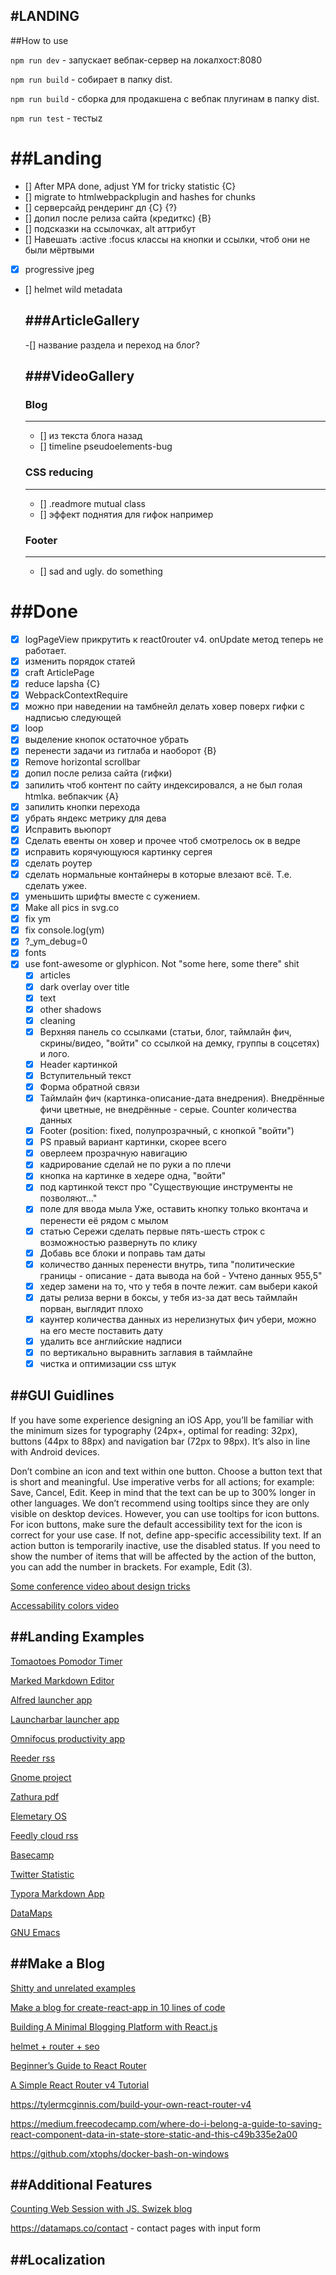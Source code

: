 #LANDING
--------

##How to use

`npm run dev` -  запускает вебпак-сервер на локалхост:8080

`npm run build` - собирает в папку dist.

`npm run build` - сборка для продакшена с вебпак плугинам в папку dist.

`npm run test` - тестыz

##Landing
=========

  - [] After MPA done, adjust YM for tricky statistic {C}
  - [] migrate to htmlwebpackplugin and hashes for chunks
  - [] серверсайд рендеринг дл {C} {?}
  - [] допил после релиза сайта (кредиткc) {B}
  - [] подсказки на ссылочках, alt аттрибут
  - [] Навешать :active :focus классы на кнопки и ссылки, чтоб они не были мёртвыми
  - [x] progressive jpeg
  - [] helmet wild metadata

    ###ArticleGallery
    -----------------
      -[] название раздела и переход на блог?

    ###VideoGallery
    ---------------

    ### Blog
    --------
      - [] из текста блога назад
      - [] timeline pseudoelements-bug

    ### CSS reducing
    ----------------
    - [] .readmore mutual class
    - [] эффект поднятия для гифок например

    ### Footer
    ----------
    - [] sad and ugly. do something

##Done
=========
  - [x] logPageView прикрутить к react0router v4. onUpdate метод теперь не работает.
  - [x] изменить порядок статей
  - [x] craft ArticlePage
  - [x] reduce lapsha {C}
  - [x] WebpackContextRequire
  - [x] можно при наведении на тамбнейл делать ховер поверх гифки с надписью следующей
  - [x] loop
  - [x] выделение кнопок остаточное убрать
  - [x] перенести задачи из гитлаба и наоборот {B}
  - [x] Remove horizontal scrollbar
  - [x] допил после релиза сайта (гифки)
  - [x] запилить чтоб контент по сайту индексировался, а не был голая htmlка. вебпакчик {A}
  - [x] запилить кнопки перехода
  - [x] убрать яндекс метрику для дева
  - [x] Исправить вьюпорт
  - [x] Сделать евенты он ховер и прочее чтоб смотрелось ок  в ведре
  - [x] исправить корячующуюся картинку сергея
  - [x] сделать роутер
  - [x] сделать нормальные контайнеры в которые влезают всё. Т.е. сделать ужее.
  - [x] уменьшить шрифты вместе с сужением.
  - [x] Make all pics in svg.co
  - [x] fix ym
  - [x] fix console.log(ym)
  - [x] ?_ym_debug=0
  - [x] fonts
  - [x] use font-awesome or glyphicon. Not "some here, some there" shit
	- [x] articles
	- [x] dark overlay over title
	- [x] text
	- [x] other shadows
	- [x] cleaning
	- [x]	Верхняя панель со ссылками (статьи, блог, таймлайн фич, скрины/видео, "войти" со ссылкой на демку, группы в соцсетях) и лого.
	- [x]	Header картинкой
	- [x]	Вступительный текст
	- [x]	Форма обратной связи
	- [x]	Таймлайн фич (картинка-описание-дата внедрения). Внедрённые фичи цветные, не внедрённые - серые. Counter количества данных
	- [x]	Footer (position: fixed, полупрозрачный, с кнопкой "войти")
	- [x]	PS правый вариант картинки, скорее всего
	- [x] оверлеем прозрачную навигацию
	- [x] кадрирование сделай не по руки а по плечи
	- [x] кнопка на картинке в хедере одна, "войти"
	- [x] под картинкой текст про "Существующие инструменты не позволяют..."
	- [x] поле для ввода мыла Уже, оставить кнопку только вконтача и перенести её рядом с мылом
	- [x] статью Сережи сделать первые пять-шесть строк с возможностью развернуть по клику
	- [x] Добавь все блоки и поправь там даты
	- [x] количество данных перенести внутрь, типа "политические границы - описание - дата вывода на бой - Учтено данных 955,5"
	- [x] хедер замени на то, что у тебя в почте лежит. сам выбери какой
	- [x] даты релиза верни в боксы, у тебя из-за дат весь таймлайн порван, выглядит плохо
	- [x] каунтер количества данных из нерелизнутых фич убери, можно на его месте поставить дату
	- [x] удалить все английские надписи
	- [x] по вертикально выравнить заглавия в таймлайне
	- [x] чистка и оптимизации css штук

##GUI Guidlines
--------------
If you have some experience designing an iOS App, you’ll be familiar with the minimum sizes for typography (24px+, optimal for reading: 32px), buttons (44px to 88px) and navigation bar (72px to 98px). It’s also in line with Android devices.

Don’t combine an icon and text within one button.
Choose a button text that is short and meaningful.
Use imperative verbs for all actions; for example: Save, Cancel, Edit.
Keep in mind that the text can be up to 300% longer in other languages.
We don’t recommend using tooltips since they are only visible on desktop devices. However, you can use tooltips for icon buttons.
For icon buttons, make sure the default accessibility text for the icon is correct for your use case. If not, define app-specific accessibility text.
If an action button is temporarily inactive, use the disabled status.
If you need to show the number of items that will be affected by the action of the button, you can add the number in brackets. For example, Edit (3).

[Some conference video about design tricks](https://www.youtube.com/watch?v=ogAZ6JC0pJI&feature=youtu.be&list=PLTdS5E3zupkEiDgztHOUw4kOSM8Qdzo7H)

[Accessability colors video](https://www.youtube.com/watch?v=LBmLspdAtxM&feature=youtu.be)

##Landing Examples
------------------

[Tomaotoes Pomodor Timer](http://www.dollaropath.com/tomatoes/ios/)

[Marked Markdown Editor](http://marked2app.com/)

[Alfred launcher app](https://www.alfredapp.com/)

[Launcharbar launcher app](https://www.obdev.at/products/launchbar/index.html)

[Omnifocus productivity app](https://www.omnigroup.com/omnifocus)

[Reeder rss ](http://reederapp.com/mac/)

[Gnome project](https://www.gnome.org/)

[Zathura pdf](https://pwmt.org/projects/zathura/)

[Elemetary OS](https://elementary.io/)

[Feedly cloud rss](https://feedly.com/)

[Basecamp](https://basecamp.com/)

[Twitter Statistic](http://twittercounter.com/)

[Typora Markdown App](https://typora.io/)

[DataMaps](https://datamaps.co/)

[GNU Emacs](https://www.gnu.org/software/emacs/index.html)


##Make a Blog
--------------
[Shitty and unrelated examples](https://react.rocks/tag/Blog)

[Make a blog for create-react-app in 10 lines of code](https://www.prerender.cloud/blog/2016/10/20/create-react-app-blog)

[Building A Minimal Blogging Platform with React.js](https://rhodey.org/blog/minimal-blog-platform-react)

[helmet + router + seo](https://github.com/ReactTraining/react-router/issues/790)

[Beginner’s Guide to React Router](https://medium.com/@dabit3/beginner-s-guide-to-react-router-53094349669)

[A Simple React Router v4 Tutorial](https://medium.com/@pshrmn/a-simple-react-router-v4-tutorial-7f23ff27adf)

https://tylermcginnis.com/build-your-own-react-router-v4

https://medium.freecodecamp.com/where-do-i-belong-a-guide-to-saving-react-component-data-in-state-store-static-and-this-c49b335e2a00

https://github.com/xtophs/docker-bash-on-windows


##Additional Features
-----------------------

[Counting Web Session with JS. Swizek blog](https://swizec.com/blog/counting-web-sessions-javascript/swizec/7598?__s=dugx4qg21suydr72vgrv)


https://datamaps.co/contact - contact pages with input form

##Localization
-----------------
 <Nav currentLanguage={language} switchLanguage={this.switchLanguage} />


